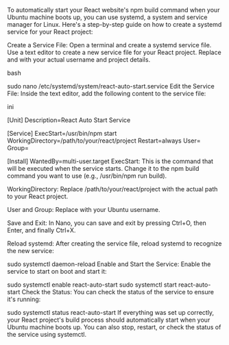 To automatically start your React website's npm build command when your Ubuntu machine boots up, you can use systemd, a system and service manager for Linux. Here's a step-by-step guide on how to create a systemd service for your React project:

Create a Service File:
Open a terminal and create a systemd service file. Use a text editor to create a new service file for your React project. Replace <your-username> and <your-react-project> with your actual username and project details.

bash

sudo nano /etc/systemd/system/react-auto-start.service
Edit the Service File:
Inside the text editor, add the following content to the service file:

ini

[Unit]
Description=React Auto Start Service

[Service]
ExecStart=/usr/bin/npm start
WorkingDirectory=/path/to/your/react/project
Restart=always
User=<your-username>
Group=<your-username>

[Install]
WantedBy=multi-user.target
ExecStart: This is the command that will be executed when the service starts. Change it to the npm build command you want to use (e.g., /usr/bin/npm run build).

WorkingDirectory: Replace /path/to/your/react/project with the actual path to your React project.

User and Group: Replace <your-username> with your Ubuntu username.

Save and Exit:
In Nano, you can save and exit by pressing Ctrl+O, then Enter, and finally Ctrl+X.

Reload systemd:
After creating the service file, reload systemd to recognize the new service:


sudo systemctl daemon-reload
Enable and Start the Service:
Enable the service to start on boot and start it:


sudo systemctl enable react-auto-start
sudo systemctl start react-auto-start
Check the Status:
You can check the status of the service to ensure it's running:


sudo systemctl status react-auto-start
If everything was set up correctly, your React project's build process should automatically start when your Ubuntu machine boots up. You can also stop, restart, or check the status of the service using systemctl.